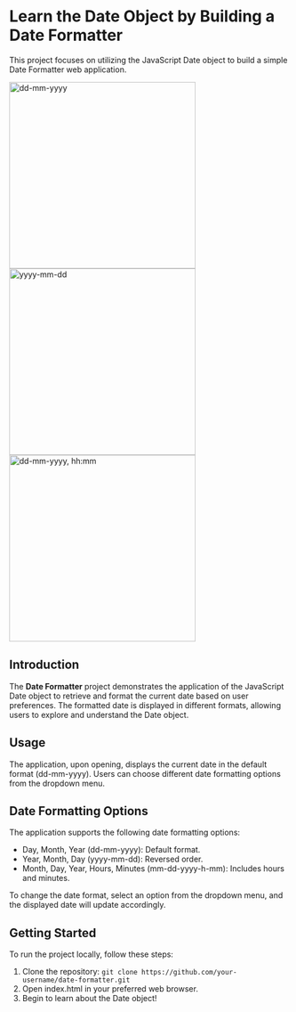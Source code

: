 # Learn the Date Object by Building a Date Formatter

This project focuses on utilizing the JavaScript Date object to build a simple Date Formatter web application.

<img width="335" alt="dd-mm-yyyy" src="https://github.com/Erikote04/Date-Formatter/assets/126704751/8204f0fd-99e9-4d63-812b-30c2e86986be">
<img width="335" alt="yyyy-mm-dd" src="https://github.com/Erikote04/Date-Formatter/assets/126704751/39886d95-f54b-4022-986c-4c553fc0b717">
<img width="335" alt="dd-mm-yyyy, hh:mm" src="https://github.com/Erikote04/Date-Formatter/assets/126704751/f48e4ff4-a745-4946-ab39-c9d43fae7df0">

## Introduction

The **Date Formatter** project demonstrates the application of the JavaScript Date object to retrieve and format the current date based on user preferences. The formatted date is displayed in different formats, allowing users to explore and understand the Date object.

## Usage

The application, upon opening, displays the current date in the default format (dd-mm-yyyy). Users can choose different date formatting options from the dropdown menu.

## Date Formatting Options
The application supports the following date formatting options:

- Day, Month, Year (dd-mm-yyyy): Default format.
- Year, Month, Day (yyyy-mm-dd): Reversed order.
- Month, Day, Year, Hours, Minutes (mm-dd-yyyy-h-mm): Includes hours and minutes.

To change the date format, select an option from the dropdown menu, and the displayed date will update accordingly.

## Getting Started

To run the project locally, follow these steps:

1. Clone the repository: `git clone https://github.com/your-username/date-formatter.git`
2. Open index.html in your preferred web browser.
3. Begin to learn about the Date object!
   
